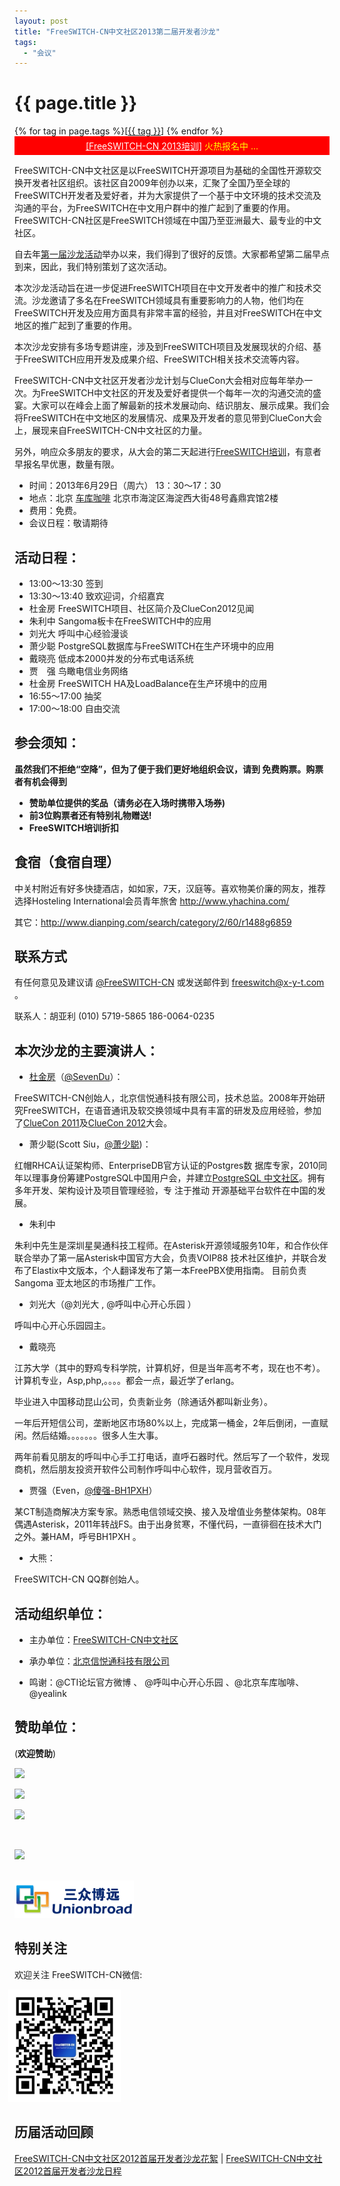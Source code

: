 ```yaml
---
layout: post
title: "FreeSWITCH-CN中文社区2013第二届开发者沙龙"
tags:
  - "会议"
---
```


# {{ page.title }}

<div class="tags">
{% for tag in page.tags %}[<a class="tag" href="/tags.html#{{ tag }}">{{ tag }}</a>] {% endfor %}
</div>

<div style="background-color:red;color:yellow;padding:5px;text-align:center"><a style="color:white" href="/2013/05/30/freeswitch-peixun-2013.html">[FreeSWITCH-CN 2013培训]</a> 火热报名中 ...</div>


FreeSWITCH-CN中文社区是以FreeSWITCH开源项目为基础的全国性开源软交换开发者社区组织。该社区自2009年创办以来，汇聚了全国乃至全球的FreeSWITCH开发者及爱好者，并为大家提供了一个基于中文环境的技术交流及沟通的平台，为FreeSWITCH在中文用户群中的推广起到了重要的作用。FreeSWITCH-CN社区是FreeSWITCH领域在中国乃至亚洲最大、最专业的中文社区。

自去年[第一届沙龙活动](http://www.freeswitch.org.cn/2012/04/16/freeswitchcnzhong-wen-she-qu-2012shou-jie-kai-fa-zhe-sha-long.html)举办以来，我们得到了很好的反馈。大家都希望第二届早点到来，因此，我们特别策划了这次活动。

本次沙龙活动旨在进一步促进FreeSWITCH项目在中文开发者中的推广和技术交流。沙龙邀请了多名在FreeSWITCH领域具有重要影响力的人物，他们均在FreeSWITCH开发及应用方面具有非常丰富的经验，并且对FreeSWITCH在中文地区的推广起到了重要的作用。

本次沙龙安排有多场专题讲座，涉及到FreeSWITCH项目及发展现状的介绍、基于FreeSWITCH应用开发及成果介绍、FreeSWITCH相关技术交流等内容。

FreeSWITCH-CN中文社区开发者沙龙计划与ClueCon大会相对应每年举办一次。为FreeSWITCH中文社区的开发及爱好者提供一个每年一次的沟通交流的盛宴。大家可以在峰会上面了解最新的技术发展动向、结识朋友、展示成果。我们会将FreeSWITCH在中文地区的发展情况、成果及开发者的意见带到ClueCon大会上，展现来自FreeSWITCH-CN中文社区的力量。

另外，响应众多朋友的要求，从大会的第二天起进行[FreeSWITCH培训](/2013/05/30/freeswitch-peixun-2013.html)，有意者早报名早优惠，数量有限。

* 时间：2013年6月29日（周六）  13：30～17：30
* 地点：北京 [车库咖啡](http://www.chekucafe.com/) 北京市海淀区海淀西大街48号鑫鼎宾馆2楼
* 费用：免费。
* 会议日程：敬请期待

## 活动日程：

* 13:00～13:30   签到
* 13:30～13:40   致欢迎词，介绍嘉宾
* 杜金房 FreeSWITCH项目、社区简介及ClueCon2012见闻
* 朱利中 Sangoma板卡在FreeSWITCH中的应用
* 刘光大 呼叫中心经验漫谈
* 萧少聪 PostgreSQL数据库与FreeSWITCH在生产环境中的应用
* 戴晓亮 低成本2000并发的分布式电话系统
* 贾　强 鸟瞰电信业务网络
* 杜金房 FreeSWITCH HA及LoadBalance在生产环境中的应用
* 16:55～17:00   抽奖
* 17:00～18:00   自由交流


## 参会须知： 

<strong>
虽然我们不拒绝“空降”，但为了便于我们更好地组织会议，请到 <http://freeswitch-cn-2013.eventbrite.com/> 免费购票。购票者有机会得到

* 赞助单位提供的奖品（请务必在入场时携带入场券)
* 前3位购票者还有特别礼物赠送!
* FreeSWITCH培训折扣
</strong>

## 食宿（食宿自理）

中关村附近有好多快捷酒店，如如家，7天，汉庭等。喜欢物美价廉的网友，推荐选择Hosteling International会员青年旅舍 <http://www.yhachina.com/>

其它：<http://www.dianping.com/search/category/2/60/r1488g6859>

## 联系方式

有任何意见及建议请 [@FreeSWITCH-CN](http://weibo.com/freeswitchcn) 或发送邮件到 freeswitch@x-y-t.com 。

联系人：胡亚利 (010) 5719-5865 186-0064-0235

## 本次沙龙的主要演讲人：

* [杜金房](http://about.me/dujinfang)（[@SevenDu](http://weibo.com/dujinfang)）：

FreeSWITCH-CN创始人，北京信悦通科技有限公司，技术总监。2008年开始研究FreeSWITCH，在语音通讯及软交换领域中具有丰富的研发及应用经验，参加了[ClueCon 2011](http://www.cluecon.com/2011/)及[ClueCon 2012](http://www.cluecon.com/2011/)大会。

* 萧少聪(Scott Siu，[@萧少聪](http://www.weibo.com/scottsiu))：

红帽RHCA认证架构师、EnterpriseDB官方认证的Postgres数 据库专家，2010同年以理事身份筹建PostgreSQL中国用户会，并建立[PostgreSQL 中文社区](http://www.postgres.org.cn)。拥有多年开发、架构设计及项目管理经验，专 注于推动 开源基础平台软件在中国的发展。

* 朱利中

朱利中先生是深圳星昊通科技工程师。在Asterisk开源领域服务10年，和合作伙伴联合举办了第一届Asterisk中国官方大会，负责VOIP88 技术社区维护，并联合发布了Elastix中文版本，个人翻译发布了第一本FreePBX使用指南。
目前负责Sangoma 亚太地区的市场推广工作。

* 刘光大（@刘光大 , @呼叫中心开心乐园 ）

呼叫中心开心乐园园主。

* 戴晓亮

江苏大学（其中的野鸡专科学院，计算机好，但是当年高考不考，现在也不考）。计算机专业，Asp,php,。。。。都会一点，最近学了erlang。

毕业进入中国移动昆山公司，负责新业务（除通话外都叫新业务）。

一年后开短信公司，垄断地区市场80%以上，完成第一桶金，2年后倒闭，一直赋闲。然后结婚。。。。。。。很多人生大事。

两年前看见朋友的呼叫中心手工打电话，直呼石器时代。然后写了一个软件，发现商机，然后朋友投资开软件公司制作呼叫中心软件，现月营收百万。

* 贾强（Even，[@傻强-BH1PXH](http://weibo.com/hiunicom )）

某CT制造商解决方案专家。熟悉电信领域交换、接入及增值业务整体架构。08年偶遇Asterisk，2011年转战FS。由于出身贫寒，不懂代码，一直徘徊在技术大门之外。兼HAM，呼号BH1PXH 。

* 大熊：

FreeSWITCH-CN QQ群创始人。


## 活动组织单位：

* 主办单位：[FreeSWITCH-CN中文社区](http://www.freeswitch.org.cn)

* 承办单位：[北京信悦通科技有限公司](http://x-y-t.com)

* 鸣谢：@CTI论坛官方微博 、 @呼叫中心开心乐园 、@北京车库咖啡、@yealink

## 赞助单位：

(<strong>欢迎赞助</strong>)

<a href="http://x-y-t.com" target="_blank"><img src="http://x-y-t.com/images/logo.jpg" height="96"></img></a>

<a href="http://yealink.com" target="_blank"><img src="http://yealink.com/Public/Front/images/logo.gif" height="96"></img></a>

<a href="http://www.hiastar.com" target="_blank"><img src="http://www.sangoma.com/wp-content/uploads/2012/12/logo.gif" height="40"></img></a><br>

<br>

<a href="http://www.dinstar.com" target="_blank"><img src="http://www.dinstar.com/img/logo2.png"></a>

<br>
<a href="http://www.unionbroad.cn" target="_blank"><img src="/images/fscnds2013/logos/unionbroad.png" height="60"></a>

<br>

## 特别关注

欢迎关注 FreeSWITCH-CN微信:<br>

<img src="/images/qrcode_for_FreeSWITCH-CN-wechat.jpg" width="180" height="180" style="margin-left:-10px"/>


## 历届活动回顾

[FreeSWITCH-CN中文社区2012首届开发者沙龙花絮](http://www.freeswitch.org.cn/2012/06/18/freeswitchcnzhong-wen-she-qu-2012shou-jie-kai-fa-zhe-sha-long-hua-xu.html)
|
[FreeSWITCH-CN中文社区2012首届开发者沙龙日程](http://www.freeswitch.org.cn/2012/04/16/freeswitchcnzhong-wen-she-qu-2012shou-jie-kai-fa-zhe-sha-long.html)
